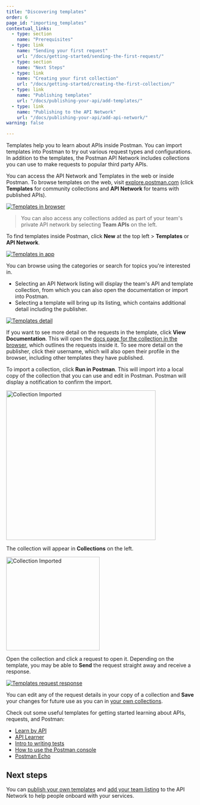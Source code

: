 ```yaml
---
title: "Discovering templates"
order: 6
page_id: "importing_templates"
contextual_links:
  - type: section
    name: "Prerequisites"
  - type: link
    name: "Sending your first request"
    url: "/docs/getting-started/sending-the-first-request/"
  - type: section
    name: "Next Steps"
  - type: link
    name: "Creating your first collection"
    url: "/docs/getting-started/creating-the-first-collection/"
  - type: link
    name: "Publishing templates"
    url: "/docs/publishing-your-api/add-templates/"
  - type: link
    name: "Publishing to the API Network"
    url: "/docs/publishing-your-api/add-api-network/"
warning: false

---
```


Templates help you to learn about APIs inside Postman. You can import templates into Postman to try out various request types and configurations. In addition to the templates, the Postman API Network includes collections you can use to make requests to popular third party APIs.

You can access the API Network and Templates in the web or inside Postman. To browse templates on the web, visit [explore.postman.com](https://explore.postman.com) (click __Templates__ for community collections and __API Network__ for teams with published APIs).

[![Templates in browser](https://assets.postman.com/postman-docs/template-listings-in-browser.jpg)](https://assets.postman.com/postman-docs/template-listings-in-browser.jpg)

> You can also access any collections added as part of your team's private API network by selecting __Team APIs__ on the left.

To find templates inside Postman, click __New__ at the top left &gt; __Templates__ or __API Network__.

[![Templates in app](https://assets.postman.com/postman-docs/open-templates-in-app.jpg)](https://assets.postman.com/postman-docs/open-templates-in-app.jpg)

You can browse using the categories or search for topics you're interested in.

* Selecting an API Network listing will display the team's API and template collection, from which you can also open the documentation or import into Postman.
* Selecting a template will bring up its listing, which contains additional detail including the publisher.

[![Templates detail](https://assets.postman.com/postman-docs/template-detail-opened.jpg)](https://assets.postman.com/postman-docs/template-detail-opened.jpg)

If you want to see more detail on the requests in the template, click __View Documentation__. This will open the [docs page for the collection in the browser](/docs/publishing-your-api/documenting-your-api/), which outlines the requests inside it. To see more detail on the publisher, click their username, which will also open their profile in the browser, including other templates they have published.

To import a collection, click __Run in Postman__. This will import into a local copy of the collection that you can use and edit in Postman. Postman will display a notification to confirm the import.

<img alt="Collection Imported" src="https://assets.postman.com/postman-docs/collection-imported-notification.jpg" width="400px"/>

The collection will appear in __Collections__ on the left.

<img alt="Collection Imported" src="https://assets.postman.com/postman-docs/collection-imported-and-opened.jpg" width="250px"/>

Open the collection and click a request to open it. Depending on the template, you may be able to __Send__ the request straight away and receive a response.

[![Templates request response](https://assets.postman.com/postman-docs/template-request-sent-response.jpg)](https://assets.postman.com/postman-docs/template-request-sent-response.jpg)

You can edit any of the request details in your copy of a collection and __Save__ your changes for future use as you can in [your own collections](/docs/getting-started/creating-the-first-collection/).

Check out some useful templates for getting started learning about APIs, requests, and Postman:

* [Learn by API](https://explore.postman.com/templates/7499/learn-by-api)
* [API Learner](https://explore.postman.com/templates/7006/api-learner)
* [Intro to writing tests](https://explore.postman.com/templates/198/intro-to-writing-tests---with-examples)
* [How to use the Postman console](https://explore.postman.com/templates/4573/how-to-use-the-postman-console)
* [Postman Echo](https://explore.postman.com/templates/1358/postman-echo)

## Next steps

You can [publish your own templates](/docs/publishing-your-api/add-templates/) and [add your team listing](/docs/publishing-your-api/add-api-network/) to the API Network to help people onboard with your services.
